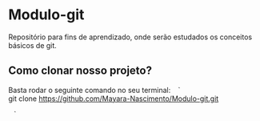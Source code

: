 # Modulo-git
Repositório para fins de aprendizado, onde serão estudados os conceitos básicos de git.

## Como clonar nosso projeto?
Basta rodar o seguinte comando no seu terminal: 
` ` `  
git clone https://github.com/Mayara-Nascimento/Modulo-git.git

` ` ` 